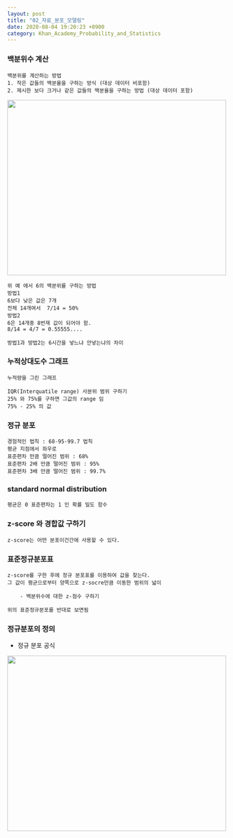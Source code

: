 ```yaml
---
layout: post
title: "02_자료_분포_모델링"
date: 2020-08-04 19:20:23 +0900
category: Khan_Academy_Probability_and_Statistics
---
```


### 백분위수 계산

```
백분위를 계산하는 방법 
1. 작은 값들의 백분율을 구하는 방식 (대상 데이터 비포함)
2. 제시한 보다 크거나 같은 값들의 백분율을 구하는 방법 (대상 데이터 포함)
```

<img src="/img/book/Khan_Academy_확률과통계/분위01.PNG" width="500px" height="400px"></img> <br>

```
위 예 에서 6의 백분위를 구하는 방법
방법1
6보다 낮은 값은 7개 
전체 14개여서  7/14 = 50%
방법2
6은 14개중 8번재 값이 되어야 함.
8/14 = 4/7 = 0.55555....

방법1과 방법2는 6시간을 넣느냐 안넣는냐의 차이 
```

### 누적상대도수 그래프

```
누적량을 그린 그래프

IQR(Interquatile range) 사분위 범위 구하기
25% 와 75%를 구하면 그값의 range 임 
75% - 25% 의 값
```


### 정규 분포

```
경험적인 법칙 : 68-95-99.7 법칙
평균 지점에서 좌우로
표준편차 만큼 떨어진 범위 : 68%
표준편차 2배 만큼 떨어진 범위 : 95%
표준편차 3배 만큼 떨어진 범위 : 99.7%  
```

### standard normal distribution

```
평균은 0 표준편차는 1 인 확률 밀도 함수 
```

### z-score 와 경합값 구하기

```
z-score는 어떤 분포이건간에 사용할 수 있다.
```

### 표준정규분포표 

```
z-score를 구한 후에 정규 분포표를 이용하여 값을 찾는다.
그 값이 평균으로부터 양쪽으로 z-socre만큼 이동한 범위의 넓이

    - 백분위수에 대한 z-점수 구하기

위의 표준정규분포를 반대로 보면됨  
```

### 정규분포의 정의 

- 정규 분포 공식

<img src="/img/book/Khan_Academy_확률과통계정규분포_공식.PNG" width="500px" height="400px"></img> <br>



